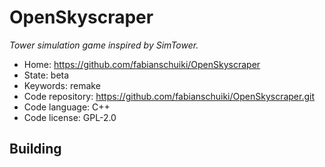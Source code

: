 # OpenSkyscraper

_Tower simulation game inspired by SimTower._

- Home: https://github.com/fabianschuiki/OpenSkyscraper
- State: beta
- Keywords: remake
- Code repository: https://github.com/fabianschuiki/OpenSkyscraper.git
- Code language: C++
- Code license: GPL-2.0

## Building

